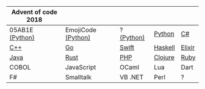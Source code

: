 | Advent  of  code  2018 | | | | |
| ---------- | -------- | -------- | -------- | -------- |
| 05AB1E [(Python)](./day01) | EmojiCode [(Python)](./day02) | ? [(Python)](./day03) | [Python](./day04) | [C#](./day05) |
| [C++](./day06) | [Go](./day07) | [Swift](./day08) | [Haskell](./day09) | [Elixir](./day10) |
| [Java](./day11) | [Rust](./day12) | [PHP](./day13) | [Clojure](./day14) | [Ruby](./day15) |
| COBOL[](./day16) | JavaScript[](./day17) | OCaml[](./day18) | Lua[](./day19) | Dart[](./day20) |
| F#[](./day21) | Smalltalk[](./day22) | VB .NET[](./day23) | Perl[](./day24) |? [](./day25) |
